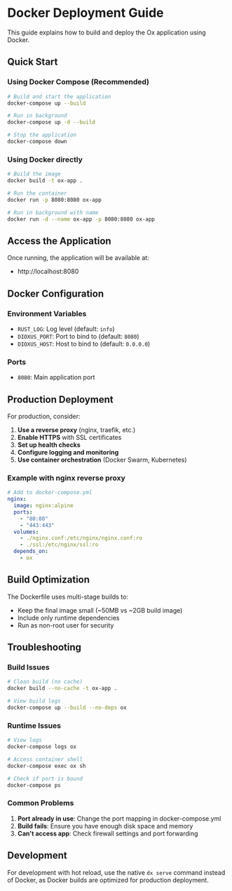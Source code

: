 # Docker Deployment Guide

This guide explains how to build and deploy the Ox application using Docker.

## Quick Start

### Using Docker Compose (Recommended)

```bash
# Build and start the application
docker-compose up --build

# Run in background
docker-compose up -d --build

# Stop the application
docker-compose down
```

### Using Docker directly

```bash
# Build the image
docker build -t ox-app .

# Run the container
docker run -p 8080:8080 ox-app

# Run in background with name
docker run -d --name ox-app -p 8080:8080 ox-app
```

## Access the Application

Once running, the application will be available at:
- http://localhost:8080

## Docker Configuration

### Environment Variables

- `RUST_LOG`: Log level (default: `info`)
- `DIOXUS_PORT`: Port to bind to (default: `8080`)
- `DIOXUS_HOST`: Host to bind to (default: `0.0.0.0`)

### Ports

- `8080`: Main application port

## Production Deployment

For production, consider:

1. **Use a reverse proxy** (nginx, traefik, etc.)
2. **Enable HTTPS** with SSL certificates
3. **Set up health checks**
4. **Configure logging and monitoring**
5. **Use container orchestration** (Docker Swarm, Kubernetes)

### Example with nginx reverse proxy

```yaml
# Add to docker-compose.yml
nginx:
  image: nginx:alpine
  ports:
    - "80:80"
    - "443:443"
  volumes:
    - ./nginx.conf:/etc/nginx/nginx.conf:ro
    - ./ssl:/etc/nginx/ssl:ro
  depends_on:
    - ox
```

## Build Optimization

The Dockerfile uses multi-stage builds to:
- Keep the final image small (~50MB vs ~2GB build image)
- Include only runtime dependencies
- Run as non-root user for security

## Troubleshooting

### Build Issues

```bash
# Clean build (no cache)
docker build --no-cache -t ox-app .

# View build logs
docker-compose up --build --no-deps ox
```

### Runtime Issues

```bash
# View logs
docker-compose logs ox

# Access container shell
docker-compose exec ox sh

# Check if port is bound
docker-compose ps
```

### Common Problems

1. **Port already in use**: Change the port mapping in docker-compose.yml
2. **Build fails**: Ensure you have enough disk space and memory
3. **Can't access app**: Check firewall settings and port forwarding

## Development

For development with hot reload, use the native `dx serve` command instead of Docker, as Docker builds are optimized for production deployment.